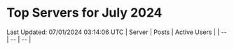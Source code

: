 # Top Servers for July 2024
Last Updated: 07/01/2024 03:14:06 UTC
| Server | Posts | Active Users |
| -- | -- | -- |
